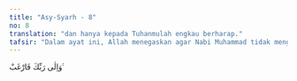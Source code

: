 ```yaml
---
title: "Asy-Syarh - 8"
no: 8
translation: "dan hanya kepada Tuhanmulah engkau berharap."
tafsir: "Dalam ayat ini, Allah menegaskan agar Nabi Muhammad tidak mengharapkan pahala dari hasil amal perbuatannya, akan tetapi hanya menuntut keridaan Allah semata. Karena Dia-lah sebenarnya yang dituju dalam amal ibadah dan pada-Nyalah tempat merendahkan diri."
---
```


وَاِلٰى رَبِّكَ فَارْغَبْ ࣖ
